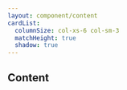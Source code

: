```yaml
---
layout: component/content
cardList:
  columnSize: col-xs-6 col-sm-3
  matchHeight: true
  shadow: true
---
```


## Content

